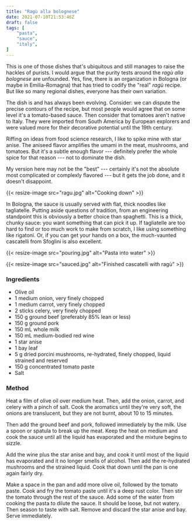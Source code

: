 ```yaml
---
title: "Ragù alla bolognese"
date: 2021-07-10T21:53:46Z
draft: false
tags: [
    "pasta",
    "sauce",
    "italy",
]
---
```


This is one of those dishes that's ubiquitous and still manages to raise the hackles of purists. I would argue that the purity tests around the _ragù alla bolognese_ are unfounded. Yes, fine, there is an organization in Bologna (or maybe in Emilia-Romagna) that has tried to codify the "real" _ragù_ recipe. But like so many regional dishes, everyone has their own variation.

The dish is and has always been evolving. Consider: we can dispute the precise contours of the recipe, but most people would agree that on some level it's a tomato-based sauce. Then consider that tomatoes aren't native to Italy. They were imported from South America by European explorers and were valued more for their decorative potential until the 19th century.

Riffing on ideas from food science research, I like to spike mine with star anise. The aniseed flavor amplifies the umami in the meat, mushrooms, and tomatoes. But it's a subtle enough flavor --- definitely prefer the whole spice for that reason --- not to dominate the dish.

My version here may not be the "best" --- certainly it's not the absolute most complicated or complexly flavored --- but it gets the job done, and it doesn't disappoint.

{{< resize-image src="ragu.jpg" alt="Cooking down" >}}

In Bologna, the sauce is usually served with flat, thick noodles like tagliatelle. Putting aside questions of tradition, from an engineering standpoint this is obviously a better choice than spaghetti. This is a thick, chunky sauce: you want something that can pick it up. If tagliatelle are too hard to find or too much work to make from scratch, I like using something like rigatoni. Or, if you can get your hands on a box, the much-vaunted cascatelli from Sfoglini is also excellent.

{{< resize-image src="pouring.jpg" alt="Pasta into water" >}}

{{< resize-image src="sauced.jpg" alt="Finished cascatelli with ragù" >}}

### Ingredients

* Olive oil
* 1 medium onion, very finely chopped
* 1 medium carrot, very finely chopped
* 2 sticks celery, very finely chopped
* 150 g ground beef (preferably 85% lean or less)
* 150 g ground pork
* 150 mL whole milk
* 150 mL medium-bodied red wine
* 1 star anise
* 1 bay leaf
* 5 g dried porcini mushrooms, re-hydrated, finely chopped, liquid strained and reserved
* 150 g concentrated tomato paste
* Salt

### Method

Heat a film of olive oil over medium heat. Then, add the onion, carrot, and celery with a pinch of salt. Cook the aromatics until they're very soft, the onions are translucent, but they are not burnt, about 10 to 15 minutes.

Then add the ground beef and pork, followed immediately by the milk. Use a spoon or spatula to break up the meat. Keep the heat on medium and cook the sauce until all the liquid has evaporated and the mixture begins to sizzle.

Add the wine plus the star anise and bay, and cook it until most of the liquid has evaporated and it no longer smells of alcohol. Then add the re-hydrated mushrooms and the strained liquid. Cook that down until the pan is one again fairly dry.

Make a space in the pan and add more olive oil, followed by the tomato paste. Cook and fry the tomato paste until it's a deep rust color. Then stir the tomato through the rest of the sauce. Add some of the water from cooking the pasta to dilute the sauce. It should be loose, but not watery. Then season to taste with salt. Remove and discard the star anise and bay. Serve immediately.


